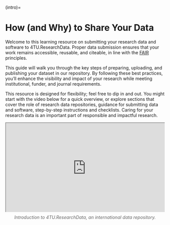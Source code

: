 (intro)=
# How (and Why) to Share Your Data

<style>
    .responsive-iframe-container {
        position: relative;
        overflow: hidden;
        padding-top: 56.25%; /* 16:9 Aspect Ratio */
        width: 100%;
    }

    .responsive-iframe-container iframe {
        position: absolute;
        top: 0;
        left: 0;
        width: 100%;
        height: 100%;
    }
    
    /* Add this block to centralize the caption */
    .caption {
        text-align: center;
        font-style: italic;
        margin-top: 8px;
        color: #666;
    }
</style>

Welcome to this learning resource on submitting your research data and software to 4TU.ResearchData. Proper data submission ensures that your work remains accessible, reusable, and citeable, in line with the [FAIR](https://book.the-turing-way.org/reproducible-research/rdm/rdm-fair) principles.
 
This guide will walk you through the key steps of preparing, uploading, and publishing your dataset in our repository. By following these best practices, you’ll enhance the visibility and impact of your research while meeting institutional, funder, and journal requirements.
 
This resource is designed for flexibility; feel free to dip in and out. You might start with the video below for a quick overview, or explore sections that cover the role of research data repositories, guidance for submitting data and software, step-by-step instructions and checklists. Caring for your research data is an important part of responsible and impactful research.

<div class="responsive-iframe-container">
    <iframe src="https://www.youtube.com/embed/DdjDSmhOa64" allowfullscreen="allowfullscreen" allow="autoplay *; geolocation *; microphone *; camera *; midi *; encrypted-media *"></iframe>
</div>
<p class="caption">Introduction to 4TU.ResearchData, an international data repository.</p>

